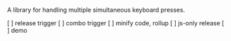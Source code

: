 A library for handling multiple simultaneous keyboard presses.

[ ] release trigger
[ ] combo trigger
[ ] minify code, rollup
[ ] js-only release
[ ] demo